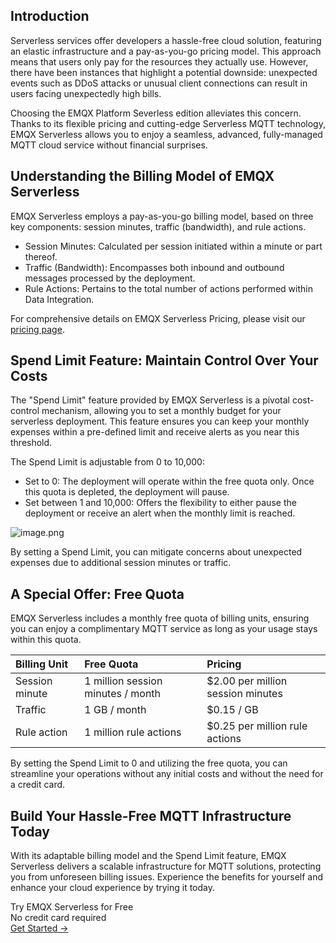 ## Introduction

Serverless services offer developers a hassle-free cloud solution, featuring an elastic infrastructure and a pay-as-you-go pricing model. This approach means that users only pay for the resources they actually use. However, there have been instances that highlight a potential downside: unexpected events such as DDoS attacks or unusual client connections can result in users facing unexpectedly high bills.

Choosing the EMQX Platform Severless edition alleviates this concern. Thanks to its flexible pricing and cutting-edge Serverless MQTT technology, EMQX Serverless allows you to enjoy a seamless, advanced, fully-managed MQTT cloud service without financial surprises.

## Understanding the Billing Model of EMQX Serverless

EMQX Serverless employs a pay-as-you-go billing model, based on three key components: session minutes, traffic (bandwidth), and rule actions.

- Session Minutes: Calculated per session initiated within a minute or part thereof.
- Traffic (Bandwidth): Encompasses both inbound and outbound messages processed by the deployment.
- Rule Actions: Pertains to the total number of actions performed within Data Integration.

For comprehensive details on EMQX Serverless Pricing, please visit our [pricing page](https://www.emqx.com/en/cloud/pricing).

## Spend Limit Feature: Maintain Control Over Your Costs

The "Spend Limit" feature provided by EMQX Serverless is a pivotal cost-control mechanism, allowing you to set a monthly budget for your serverless deployment. This feature ensures you can keep your monthly expenses within a pre-defined limit and receive alerts as you near this threshold.

The Spend Limit is adjustable from 0 to 10,000:

- Set to 0: The deployment will operate within the free quota only. Once this quota is depleted, the deployment will pause.
- Set between 1 and 10,000: Offers the flexibility to either pause the deployment or receive an alert when the monthly limit is reached.

![image.png](https://assets.emqx.com/images/bedc1b9736d2f158bbd5e3bdd14b01b4.png)

By setting a Spend Limit, you can mitigate concerns about unexpected expenses due to additional session minutes or traffic.

## A Special Offer: Free Quota

EMQX Serverless includes a monthly free quota of billing units, ensuring you can enjoy a complimentary MQTT service as long as your usage stays within this quota.

| **Billing Unit** | **Free Quota**                    | **Pricing**                       |
| :--------------- | :-------------------------------- | :-------------------------------- |
| Session minute   | 1 million session minutes / month | $2.00 per million session minutes |
| Traffic          | 1 GB / month                      | $0.15 / GB                        |
| Rule action      | 1 million rule actions            | $0.25 per million rule actions    |

By setting the Spend Limit to 0 and utilizing the free quota, you can streamline your operations without any initial costs and without the need for a credit card.

## Build Your Hassle-Free MQTT Infrastructure Today

With its adaptable billing model and the Spend Limit feature, EMQX Serverless delivers a scalable infrastructure for MQTT solutions, protecting you from unforeseen billing issues. Experience the benefits for yourself and enhance your cloud experience by trying it today.



<section class="promotion">
    <div>
        Try EMQX Serverless for Free
        <div class="is-size-14 is-text-normal has-text-weight-normal">No credit card required</div>
    </div>
    <a href="https://accounts.emqx.com/signup?continue=https://cloud-intl.emqx.com/console/deployments/0?oper=new" class="button is-gradient px-5">Get Started →</a>
</section>
